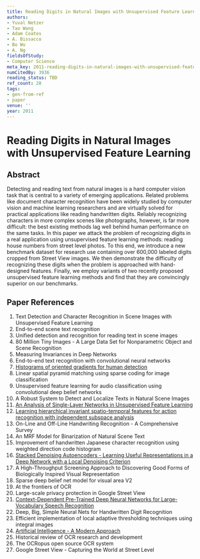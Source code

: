 ```yaml
---
title: Reading Digits in Natural Images with Unsupervised Feature Learning
authors:
- Yuval Netzer
- Tao Wang
- Adam Coates
- A. Bissacco
- Bo Wu
- A. Ng
fieldsOfStudy:
- Computer Science
meta_key: 2011-reading-digits-in-natural-images-with-unsupervised-feature-learning
numCitedBy: 3936
reading_status: TBD
ref_count: 28
tags:
- gen-from-ref
- paper
venue: ''
year: 2011
---
```


# Reading Digits in Natural Images with Unsupervised Feature Learning

## Abstract

Detecting and reading text from natural images is a hard computer vision task that is central to a variety of emerging applications. Related problems like document character recognition have been widely studied by computer vision and machine learning researchers and are virtually solved for practical applications like reading handwritten digits. Reliably recognizing characters in more complex scenes like photographs, however, is far more difficult: the best existing methods lag well behind human performance on the same tasks. In this paper we attack the problem of recognizing digits in a real application using unsupervised feature learning methods: reading house numbers from street level photos. To this end, we introduce a new benchmark dataset for research use containing over 600,000 labeled digits cropped from Street View images. We then demonstrate the difficulty of recognizing these digits when the problem is approached with hand-designed features. Finally, we employ variants of two recently proposed unsupervised feature learning methods and find that they are convincingly superior on our benchmarks.

## Paper References

1. Text Detection and Character Recognition in Scene Images with Unsupervised Feature Learning
2. End-to-end scene text recognition
3. Unified detection and recognition for reading text in scene images
4. 80 Million Tiny Images - A Large Data Set for Nonparametric Object and Scene Recognition
5. Measuring Invariances in Deep Networks
6. End-to-end text recognition with convolutional neural networks
7. [Histograms of oriented gradients for human detection](2005-histograms-of-oriented-gradients-for-human-detection)
8. Linear spatial pyramid matching using sparse coding for image classification
9. Unsupervised feature learning for audio classification using convolutional deep belief networks
10. A Robust System to Detect and Localize Texts in Natural Scene Images
11. [An Analysis of Single-Layer Networks in Unsupervised Feature Learning](2011-an-analysis-of-single-layer-networks-in-unsupervised-feature-learning)
12. [Learning hierarchical invariant spatio-temporal features for action recognition with independent subspace analysis](2011-learning-hierarchical-invariant-spatio-temporal-features-for-action-recognition-with-independent-subspace-analysis)
13. On-Line and Off-Line Handwriting Recognition - A Comprehensive Survey
14. An MRF Model for Binarization of Natural Scene Text
15. Improvement of handwritten Japanese character recognition using weighted direction code histogram
16. [Stacked Denoising Autoencoders - Learning Useful Representations in a Deep Network with a Local Denoising Criterion](2010-stacked-denoising-autoencoders-learning-useful-representations-in-a-deep-network-with-a-local-denoising-criterion)
17. A High-Throughput Screening Approach to Discovering Good Forms of Biologically Inspired Visual Representation
18. Sparse deep belief net model for visual area V2
19. At the frontiers of OCR
20. Large-scale privacy protection in Google Street View
21. [Context-Dependent Pre-Trained Deep Neural Networks for Large-Vocabulary Speech Recognition](2012-context-dependent-pre-trained-deep-neural-networks-for-large-vocabulary-speech-recognition)
22. Deep, Big, Simple Neural Nets for Handwritten Digit Recognition
23. Efficient implementation of local adaptive thresholding techniques using integral images
24. [Artificial Intelligence - A Modern Approach](1995-artificial-intelligence-a-modern-approach)
25. Historical review of OCR research and development
26. The OCRopus open source OCR system
27. Google Street View - Capturing the World at Street Level
